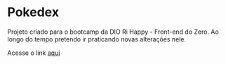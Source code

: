# Pokedex
Projeto criado para o bootcamp da DIO Ri Happy - Front-end do Zero.
Ao longo do tempo pretendo ir praticando novas alterações nele.

Acesse o link [aqui](https://pokedex-one-beta-53.vercel.app/)
